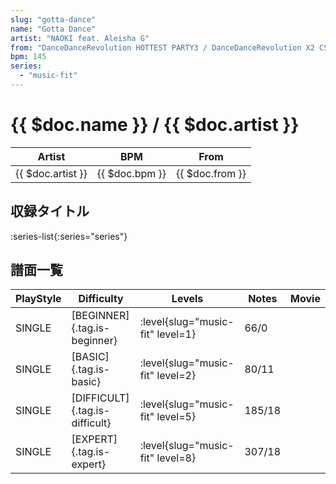 ```yaml
---
slug: "gotta-dance"
name: "Gotta Dance"
artist: "NAOKI feat. Aleisha G"
from: "DanceDanceRevolution HOTTEST PARTY3 / DanceDanceRevolution X2 CS"
bpm: 145
series:
  - "music-fit"
---
```


# {{ $doc.name }} / {{ $doc.artist }}

|Artist|BPM|From|
|------|---|----|
|{{ $doc.artist }}|{{ $doc.bpm }}|{{ $doc.from }}|

## 収録タイトル

:series-list{:series="series"}

## 譜面一覧

|PlayStyle|Difficulty|Levels|Notes|Movie|
|---------|----------|------|-----|-----|
|SINGLE|[BEGINNER]{.tag.is-beginner}|<div class="field is-grouped is-grouped-multiline"> :level{slug="music-fit" level=1}</div>|66/0||
|SINGLE|[BASIC]{.tag.is-basic}|<div class="field is-grouped is-grouped-multiline"> :level{slug="music-fit" level=2}</div>|80/11||
|SINGLE|[DIFFICULT]{.tag.is-difficult}|<div class="field is-grouped is-grouped-multiline"> :level{slug="music-fit" level=5}</div>|185/18||
|SINGLE|[EXPERT]{.tag.is-expert}|<div class="field is-grouped is-grouped-multiline"> :level{slug="music-fit" level=8}</div>|307/18||
